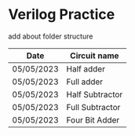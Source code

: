 # Verilog Practice

add about folder structure

| Date       | Circuit name    |
| ---------- | --------------- |
| 05/05/2023 | Half adder      |
| 05/05/2023 | Full adder      |
| 05/05/2023 | Half Subtractor |
| 05/05/2023 | Full Subtractor |
| 05/05/2023 | Four Bit Adder  |
